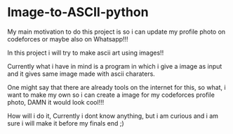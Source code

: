 # Image-to-ASCII-python

My main motivation to do this project is so i can update my profile photo on codeforces or maybe also on Whatsapp!!!

In this project i will try to make ascii art using images!!

Currently what i have in mind is a program in which i give a image as input and it gives same image made with ascii charaters.

One might say that there are already tools on the internet for this, so what, i want to make my own so i can create a image for my codeforces profile photo, DAMN it would look cool!!!

How will i do it, Currently i dont know anything, but i am curious and i am sure i will make it before my finals end ;)
